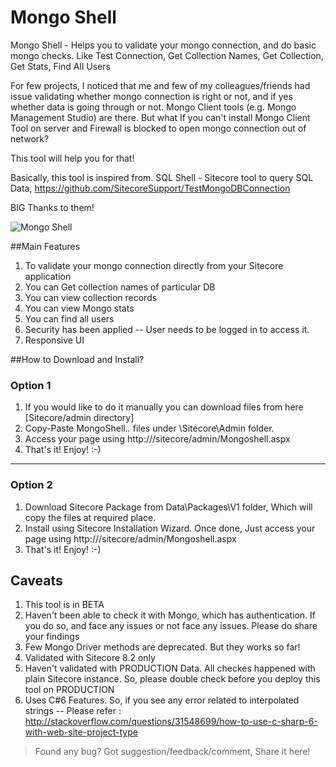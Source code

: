 Mongo Shell
=============
Mongo Shell - Helps you to validate your mongo connection, and do basic mongo checks. Like Test Connection, Get Collection Names, Get Collection, Get Stats, Find All Users

For few projects, I noticed that me and few of my colleagues/friends had issue validating whether mongo connection is right or not, and if yes whether data is going through or not. Mongo Client tools (e.g. Mongo Management Studio) are there. But what If you can't install Mongo Client Tool on server and Firewall is blocked to open mongo connection out of network?

This tool will help you for that!

Basically, this tool is inspired from. SQL Shell - Sitecore tool to query SQL Data, https://github.com/SitecoreSupport/TestMongoDBConnection

BIG Thanks to them!

![Mongo Shell](https://sitecorebasics.files.wordpress.com/2016/08/mongo-shell-beta-demo.gif "Mongo Shell")

##Main Features

1. To validate your mongo connection directly from your Sitecore application
2. You can Get collection names of particular DB
3. You can view collection records
4. You can view Mongo stats
5. You can find all users
6. Security has been applied -- User needs to be logged in to access it.
7. Responsive UI

##How to Download and Install?

### Option 1
1. If you would like to do it manually you can download files from here [Sitecore/admin directory]
2. Copy-Paste MongoShell.*.* files under <WEBROOT>\Sitecore\Admin folder.
3. Access your page using  http://<YOURHOSTNAME>/sitecore/admin/Mongoshell.aspx
4. That's it! Enjoy! :-)

***

### Option 2
1. Download Sitecore Package from Data\Packages\V1 folder, Which will copy the files at required place.
2. Install using Sitecore Installation Wizard. Once done, Just access your page using  http://<YOURHOSTNAME>/sitecore/admin/Mongoshell.aspx
3. That's it! Enjoy! :-)

## Caveats
1. This tool is in BETA
2. Haven't been able to check it with Mongo, which has authentication. If you do so, and face any issues or not face any issues. Please do share your findings
3. Few Mongo Driver methods are deprecated. But they works so far!
4. Validated with Sitecore 8.2 only
5. Haven't validated with PRODUCTION Data. All checkes happened with plain Sitecore instance. So, please double check before you deploy this tool on PRODUCTION
6. Uses C#6 Features. So, if you see any error related to interpolated strings -- Please refer : http://stackoverflow.com/questions/31548699/how-to-use-c-sharp-6-with-web-site-project-type

>Found any bug? Got suggestion/feedback/comment, Share it here!
